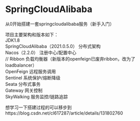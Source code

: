 # SpringCloudAlibaba
从0开始搭建一套springcloudalibaba服务（新手入门）  

项目主要架构和版本如下：  
JDK1.8  
SpringCloudAlibaba（2021.0.5.0） 分布式架构  
Nacos（2.2.0） 注册中心/配置中心  
// Ribbon		负载均衡器（新版本的openfeign已废弃ribbon，改为了loadbalancer）   
OpenFeign 远程服务调用  
Sentinel 系统保护/熔断降级  
Seata 分布式事务  
Gateway 网关控制  
SkyWalking 服务监控/链路追踪  

想学习一下搭建过程的可以移步到https://blog.csdn.net/cl617287/article/details/131802760  
